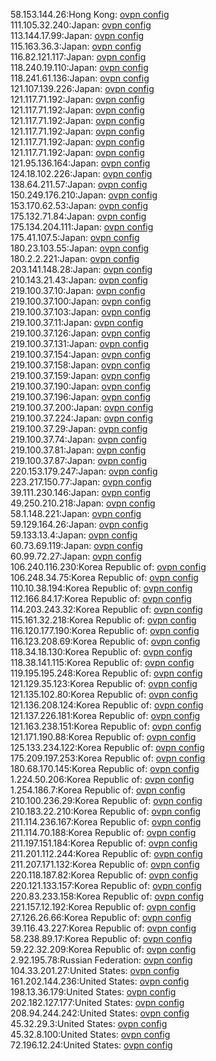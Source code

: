 58.153.144.26:Hong Kong: [ovpn config](vpn/58_153_144_26.ovpn)  
111.105.32.240:Japan: [ovpn config](vpn/111_105_32_240.ovpn)  
113.144.17.99:Japan: [ovpn config](vpn/113_144_17_99.ovpn)  
115.163.36.3:Japan: [ovpn config](vpn/115_163_36_3.ovpn)  
116.82.121.117:Japan: [ovpn config](vpn/116_82_121_117.ovpn)  
118.240.19.110:Japan: [ovpn config](vpn/118_240_19_110.ovpn)  
118.241.61.136:Japan: [ovpn config](vpn/118_241_61_136.ovpn)  
121.107.139.226:Japan: [ovpn config](vpn/121_107_139_226.ovpn)  
121.117.71.192:Japan: [ovpn config](vpn/121_117_71_192.ovpn)  
121.117.71.192:Japan: [ovpn config](vpn/121_117_71_192.ovpn)  
121.117.71.192:Japan: [ovpn config](vpn/121_117_71_192.ovpn)  
121.117.71.192:Japan: [ovpn config](vpn/121_117_71_192.ovpn)  
121.117.71.192:Japan: [ovpn config](vpn/121_117_71_192.ovpn)  
121.117.71.192:Japan: [ovpn config](vpn/121_117_71_192.ovpn)  
121.95.136.164:Japan: [ovpn config](vpn/121_95_136_164.ovpn)  
124.18.102.226:Japan: [ovpn config](vpn/124_18_102_226.ovpn)  
138.64.211.57:Japan: [ovpn config](vpn/138_64_211_57.ovpn)  
150.249.176.210:Japan: [ovpn config](vpn/150_249_176_210.ovpn)  
153.170.62.53:Japan: [ovpn config](vpn/153_170_62_53.ovpn)  
175.132.71.84:Japan: [ovpn config](vpn/175_132_71_84.ovpn)  
175.134.204.111:Japan: [ovpn config](vpn/175_134_204_111.ovpn)  
175.41.107.5:Japan: [ovpn config](vpn/175_41_107_5.ovpn)  
180.23.103.55:Japan: [ovpn config](vpn/180_23_103_55.ovpn)  
180.2.2.221:Japan: [ovpn config](vpn/180_2_2_221.ovpn)  
203.141.148.28:Japan: [ovpn config](vpn/203_141_148_28.ovpn)  
210.143.21.43:Japan: [ovpn config](vpn/210_143_21_43.ovpn)  
219.100.37.10:Japan: [ovpn config](vpn/219_100_37_10.ovpn)  
219.100.37.100:Japan: [ovpn config](vpn/219_100_37_100.ovpn)  
219.100.37.103:Japan: [ovpn config](vpn/219_100_37_103.ovpn)  
219.100.37.11:Japan: [ovpn config](vpn/219_100_37_11.ovpn)  
219.100.37.126:Japan: [ovpn config](vpn/219_100_37_126.ovpn)  
219.100.37.131:Japan: [ovpn config](vpn/219_100_37_131.ovpn)  
219.100.37.154:Japan: [ovpn config](vpn/219_100_37_154.ovpn)  
219.100.37.158:Japan: [ovpn config](vpn/219_100_37_158.ovpn)  
219.100.37.159:Japan: [ovpn config](vpn/219_100_37_159.ovpn)  
219.100.37.190:Japan: [ovpn config](vpn/219_100_37_190.ovpn)  
219.100.37.196:Japan: [ovpn config](vpn/219_100_37_196.ovpn)  
219.100.37.200:Japan: [ovpn config](vpn/219_100_37_200.ovpn)  
219.100.37.224:Japan: [ovpn config](vpn/219_100_37_224.ovpn)  
219.100.37.29:Japan: [ovpn config](vpn/219_100_37_29.ovpn)  
219.100.37.74:Japan: [ovpn config](vpn/219_100_37_74.ovpn)  
219.100.37.81:Japan: [ovpn config](vpn/219_100_37_81.ovpn)  
219.100.37.87:Japan: [ovpn config](vpn/219_100_37_87.ovpn)  
220.153.179.247:Japan: [ovpn config](vpn/220_153_179_247.ovpn)  
223.217.150.77:Japan: [ovpn config](vpn/223_217_150_77.ovpn)  
39.111.230.146:Japan: [ovpn config](vpn/39_111_230_146.ovpn)  
49.250.210.218:Japan: [ovpn config](vpn/49_250_210_218.ovpn)  
58.1.148.221:Japan: [ovpn config](vpn/58_1_148_221.ovpn)  
59.129.164.26:Japan: [ovpn config](vpn/59_129_164_26.ovpn)  
59.133.13.4:Japan: [ovpn config](vpn/59_133_13_4.ovpn)  
60.73.69.119:Japan: [ovpn config](vpn/60_73_69_119.ovpn)  
60.99.72.27:Japan: [ovpn config](vpn/60_99_72_27.ovpn)  
106.240.116.230:Korea Republic of: [ovpn config](vpn/106_240_116_230.ovpn)  
106.248.34.75:Korea Republic of: [ovpn config](vpn/106_248_34_75.ovpn)  
110.10.38.194:Korea Republic of: [ovpn config](vpn/110_10_38_194.ovpn)  
112.166.84.17:Korea Republic of: [ovpn config](vpn/112_166_84_17.ovpn)  
114.203.243.32:Korea Republic of: [ovpn config](vpn/114_203_243_32.ovpn)  
115.161.32.218:Korea Republic of: [ovpn config](vpn/115_161_32_218.ovpn)  
116.120.177.190:Korea Republic of: [ovpn config](vpn/116_120_177_190.ovpn)  
116.123.208.69:Korea Republic of: [ovpn config](vpn/116_123_208_69.ovpn)  
118.34.18.130:Korea Republic of: [ovpn config](vpn/118_34_18_130.ovpn)  
118.38.141.115:Korea Republic of: [ovpn config](vpn/118_38_141_115.ovpn)  
119.195.195.248:Korea Republic of: [ovpn config](vpn/119_195_195_248.ovpn)  
121.129.35.123:Korea Republic of: [ovpn config](vpn/121_129_35_123.ovpn)  
121.135.102.80:Korea Republic of: [ovpn config](vpn/121_135_102_80.ovpn)  
121.136.208.124:Korea Republic of: [ovpn config](vpn/121_136_208_124.ovpn)  
121.137.226.181:Korea Republic of: [ovpn config](vpn/121_137_226_181.ovpn)  
121.163.238.151:Korea Republic of: [ovpn config](vpn/121_163_238_151.ovpn)  
121.171.190.88:Korea Republic of: [ovpn config](vpn/121_171_190_88.ovpn)  
125.133.234.122:Korea Republic of: [ovpn config](vpn/125_133_234_122.ovpn)  
175.209.197.253:Korea Republic of: [ovpn config](vpn/175_209_197_253.ovpn)  
180.68.170.145:Korea Republic of: [ovpn config](vpn/180_68_170_145.ovpn)  
1.224.50.206:Korea Republic of: [ovpn config](vpn/1_224_50_206.ovpn)  
1.254.186.7:Korea Republic of: [ovpn config](vpn/1_254_186_7.ovpn)  
210.100.236.29:Korea Republic of: [ovpn config](vpn/210_100_236_29.ovpn)  
210.183.22.210:Korea Republic of: [ovpn config](vpn/210_183_22_210.ovpn)  
211.114.236.167:Korea Republic of: [ovpn config](vpn/211_114_236_167.ovpn)  
211.114.70.188:Korea Republic of: [ovpn config](vpn/211_114_70_188.ovpn)  
211.197.151.184:Korea Republic of: [ovpn config](vpn/211_197_151_184.ovpn)  
211.201.112.244:Korea Republic of: [ovpn config](vpn/211_201_112_244.ovpn)  
211.207.171.132:Korea Republic of: [ovpn config](vpn/211_207_171_132.ovpn)  
220.118.187.82:Korea Republic of: [ovpn config](vpn/220_118_187_82.ovpn)  
220.121.133.157:Korea Republic of: [ovpn config](vpn/220_121_133_157.ovpn)  
220.83.233.158:Korea Republic of: [ovpn config](vpn/220_83_233_158.ovpn)  
221.157.12.192:Korea Republic of: [ovpn config](vpn/221_157_12_192.ovpn)  
27.126.26.66:Korea Republic of: [ovpn config](vpn/27_126_26_66.ovpn)  
39.116.43.227:Korea Republic of: [ovpn config](vpn/39_116_43_227.ovpn)  
58.238.89.17:Korea Republic of: [ovpn config](vpn/58_238_89_17.ovpn)  
59.22.32.209:Korea Republic of: [ovpn config](vpn/59_22_32_209.ovpn)  
2.92.195.78:Russian Federation: [ovpn config](vpn/2_92_195_78.ovpn)  
104.33.201.27:United States: [ovpn config](vpn/104_33_201_27.ovpn)  
161.202.144.236:United States: [ovpn config](vpn/161_202_144_236.ovpn)  
198.13.36.179:United States: [ovpn config](vpn/198_13_36_179.ovpn)  
202.182.127.177:United States: [ovpn config](vpn/202_182_127_177.ovpn)  
208.94.244.242:United States: [ovpn config](vpn/208_94_244_242.ovpn)  
45.32.29.3:United States: [ovpn config](vpn/45_32_29_3.ovpn)  
45.32.8.100:United States: [ovpn config](vpn/45_32_8_100.ovpn)  
72.196.12.24:United States: [ovpn config](vpn/72_196_12_24.ovpn)  
